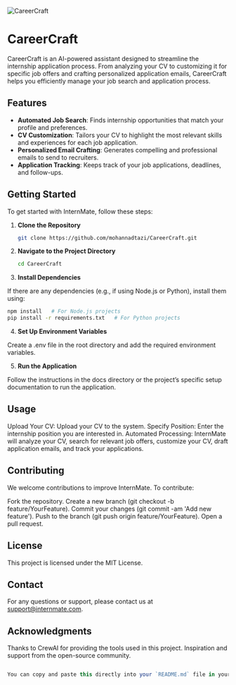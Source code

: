 
 ![CareerCraft](https://github.com/user-attachments/assets/ecf42398-6c8a-48be-8abe-18418322cc94)

 # CareerCraft

CareerCraft is an AI-powered assistant designed to streamline the internship application process. From analyzing your CV to customizing it for specific job offers and crafting personalized application emails, CareerCraft helps you efficiently manage your job search and application process.

## Features

- **Automated Job Search**: Finds internship opportunities that match your profile and preferences.
- **CV Customization**: Tailors your CV to highlight the most relevant skills and experiences for each job application.
- **Personalized Email Crafting**: Generates compelling and professional emails to send to recruiters.
- **Application Tracking**: Keeps track of your job applications, deadlines, and follow-ups.

## Getting Started

To get started with InternMate, follow these steps:

1. **Clone the Repository**

   ```bash
   git clone https://github.com/mohannadtazi/CareerCraft.git
   ```

2. **Navigate to the Project Directory**

   ```bash
   cd CareerCraft
   ```
3. **Install Dependencies**

If there are any dependencies (e.g., if using Node.js or Python), install them using:

   ```bash
npm install   # For Node.js projects
pip install -r requirements.txt   # For Python projects
   ```

4. **Set Up Environment Variables**

Create a .env file in the root directory and add the required environment variables.

5. **Run the Application**

Follow the instructions in the docs directory or the project’s specific setup documentation to run the application.

## Usage
Upload Your CV: Upload your CV to the system.
Specify Position: Enter the internship position you are interested in.
Automated Processing: InternMate will analyze your CV, search for relevant job offers, customize your CV, draft application emails, and track your applications.

## Contributing
We welcome contributions to improve InternMate. To contribute:

Fork the repository.
Create a new branch (git checkout -b feature/YourFeature).
Commit your changes (git commit -am 'Add new feature').
Push to the branch (git push origin feature/YourFeature).
Open a pull request.

## License
This project is licensed under the MIT License.

## Contact
For any questions or support, please contact us at support@internmate.com.

## Acknowledgments
Thanks to CrewAI for providing the tools used in this project.
Inspiration and support from the open-source community.
   ```typescript

You can copy and paste this directly into your `README.md` file in your GitHub repository. If you need any additional sections or modifications, let me know!
   ```
